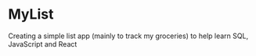 # MyList
Creating a simple list app (mainly to track my groceries) to help learn SQL, JavaScript and React
